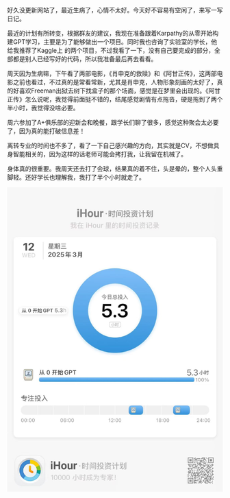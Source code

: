 好久没更新网站了，最近生病了，心情不太好。今天好不容易有空闲了，来写一写日记。

最近的计划有所转变，根据群友的建议，我现在准备跟着Karpathy的从零开始构建GPT学习，主要是为了能够做出一个项目。同时我也咨询了实验室的学长，他给我推荐了Kaggle上 的两个项目，不过我看了一下，没有自己要完成的部分，全部都是别人已经写好的代码，所以我准备最后再去看看。

周天因为生病嘛，下午看了两部电影，《肖申克的救赎》和《阿甘正传》，这两部电影之前也看过，不过真的是常看常新，尤其是肖申克，人物形象刻画的太好了，真的好喜欢Freeman出狱去树下找盒子的那个场面，感觉是在梦里会出现的。《阿甘正传》怎么说呢，我觉得前面挺不错的，结尾感觉剧情有点拖沓，硬是拖到了两个半小时，我觉得没啥必要。

周六参加了A+俱乐部的迎新会和晚餐，跟学长们聊了很多，感觉这种聚会太必要了，因为真的能打破信息差！

离转专业的时间也不多了，看了一下自己感兴趣的方向，其实就是CV，不想做具身智能相关的，因为这样的话老师可能会拷打我，让我留在机械了。

身体真的很重要。我周天还去打了会球，结果真的着不住，头是晕的，整个人头重脚轻。还好学长也理解我，我打了半个小时就走了。

![0312](./20250312.assets/微信图片_20250312214307.jpg)
